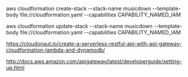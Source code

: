 aws cloudformation create-stack --stack-name musicdown --template-body file://cloudformation.yaml --capabilities CAPABILITY_NAMED_IAM

aws cloudformation update-stack --stack-name musicdown --template-body file://cloudformation.yaml --capabilities CAPABILITY_NAMED_IAM

https://cloudonaut.io/create-a-serverless-restful-api-with-api-gateway-cloudformation-lambda-and-dynamodb/

http://docs.aws.amazon.com/apigateway/latest/developerguide/setting-up.html